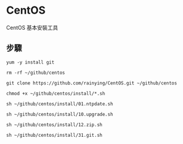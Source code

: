# CentOS #

CentOS 基本安裝工具 

## 步驟 ##

```
yum -y install git 
```

```
rm -rf ~/github/centos
```

```
git clone https://github.com/rainying/CentOS.git ~/github/centos
```

```
chmod +x ~/github/centos/install/*.sh
```

```
sh ~/github/centos/install/01.ntpdate.sh
```

```
sh ~/github/centos/install/10.upgrade.sh
```

```
sh ~/github/centos/install/12.zip.sh
```

```
sh ~/github/centos/install/31.git.sh
```